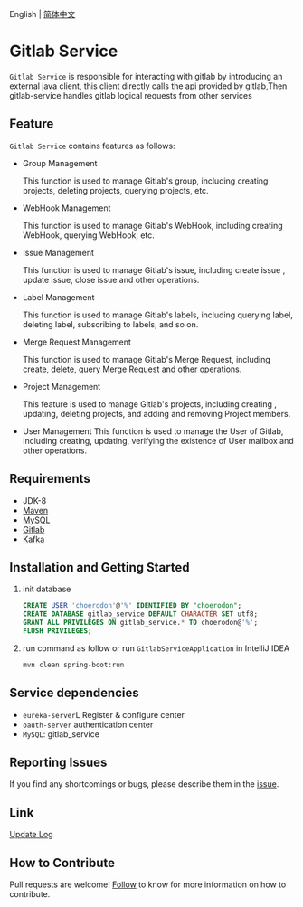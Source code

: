 English | [简体中文](./README.md)

# Gitlab Service
`Gitlab Service` is responsible for interacting with gitlab by introducing an external java client, this client directly calls the api provided by gitlab,Then gitlab-service handles gitlab logical requests from other services

## Feature
`Gitlab Service` contains features as follows:
- Group Management

  This function is used to manage Gitlab's group, including creating projects, deleting projects, querying projects, etc.
  
- WebHook Management

  This function is used to manage Gitlab's WebHook, including creating WebHook, querying WebHook, etc.
  
- Issue Management

  This function is used to manage Gitlab's issue, including create issue , update issue, close issue and other operations.

- Label Management

  This function is used to manage Gitlab's labels, including querying label, deleting label, subscribing to labels, and so on.
  
- Merge Request Management

  This function is used to manage Gitlab's Merge Request, including create, delete, query Merge Request and other operations.
  
- Project Management

  This feature is used to manage Gitlab's projects, including creating , updating, deleting projects, and adding and removing Project members.
  
- User Management
  This function is used to manage the User of Gitlab, including creating, updating, verifying the existence of User mailbox and other operations.

## Requirements
- JDK-8
- [Maven](http://www.maven-sf.com/)
- [MySQL](https://www.mysql.com)
- [Gitlab](https://gitlab.com)
- [Kafka](https://kafka.apache.org)

## Installation and Getting Started
1. init database

    ```sql
    CREATE USER 'choerodon'@'%' IDENTIFIED BY "choerodon";
    CREATE DATABASE gitlab_service DEFAULT CHARACTER SET utf8;
    GRANT ALL PRIVILEGES ON gitlab_service.* TO choerodon@'%';
    FLUSH PRIVILEGES;
    ```
2. run command as follow or run `GitlabServiceApplication` in IntelliJ IDEA

    ```bash
    mvn clean spring-boot:run
    ```
    
## Service dependencies
- `eureka-server`L Register & configure center
- `oauth-server` authentication center
- `MySQL`: gitlab_service

## Reporting Issues
If you find any shortcomings or bugs, please describe them in the [issue](https://github.com/choerodon/choerodon/issues/new?template=issue_template.md).

## Link
[Update Log](CHANGELOG_en_US.md)

## How to Contribute
Pull requests are welcome! [Follow](https://github.com/choerodon/choerodon/blob/master/CONTRIBUTING.md) to know for more information on how to contribute.
